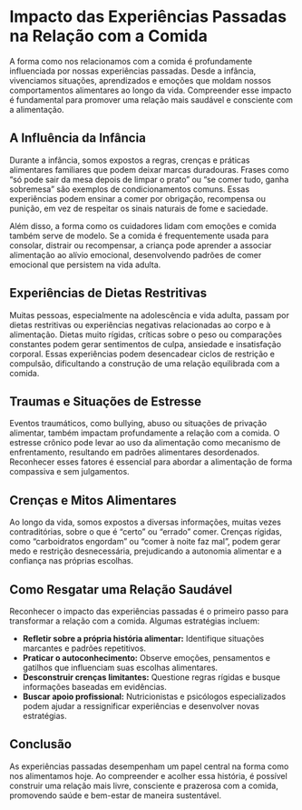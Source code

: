# Impacto das Experiências Passadas na Relação com a Comida

A forma como nos relacionamos com a comida é profundamente influenciada por nossas experiências passadas. Desde a infância, vivenciamos situações, aprendizados e emoções que moldam nossos comportamentos alimentares ao longo da vida. Compreender esse impacto é fundamental para promover uma relação mais saudável e consciente com a alimentação.

## A Influência da Infância

Durante a infância, somos expostos a regras, crenças e práticas alimentares familiares que podem deixar marcas duradouras. Frases como “só pode sair da mesa depois de limpar o prato” ou “se comer tudo, ganha sobremesa” são exemplos de condicionamentos comuns. Essas experiências podem ensinar a comer por obrigação, recompensa ou punição, em vez de respeitar os sinais naturais de fome e saciedade.

Além disso, a forma como os cuidadores lidam com emoções e comida também serve de modelo. Se a comida é frequentemente usada para consolar, distrair ou recompensar, a criança pode aprender a associar alimentação ao alívio emocional, desenvolvendo padrões de comer emocional que persistem na vida adulta.

## Experiências de Dietas Restritivas

Muitas pessoas, especialmente na adolescência e vida adulta, passam por dietas restritivas ou experiências negativas relacionadas ao corpo e à alimentação. Dietas muito rígidas, críticas sobre o peso ou comparações constantes podem gerar sentimentos de culpa, ansiedade e insatisfação corporal. Essas experiências podem desencadear ciclos de restrição e compulsão, dificultando a construção de uma relação equilibrada com a comida.

## Traumas e Situações de Estresse

Eventos traumáticos, como bullying, abuso ou situações de privação alimentar, também impactam profundamente a relação com a comida. O estresse crônico pode levar ao uso da alimentação como mecanismo de enfrentamento, resultando em padrões alimentares desordenados. Reconhecer esses fatores é essencial para abordar a alimentação de forma compassiva e sem julgamentos.

## Crenças e Mitos Alimentares

Ao longo da vida, somos expostos a diversas informações, muitas vezes contraditórias, sobre o que é “certo” ou “errado” comer. Crenças rígidas, como “carboidratos engordam” ou “comer à noite faz mal”, podem gerar medo e restrição desnecessária, prejudicando a autonomia alimentar e a confiança nas próprias escolhas.

## Como Resgatar uma Relação Saudável

Reconhecer o impacto das experiências passadas é o primeiro passo para transformar a relação com a comida. Algumas estratégias incluem:

- **Refletir sobre a própria história alimentar:** Identifique situações marcantes e padrões repetitivos.
- **Praticar o autoconhecimento:** Observe emoções, pensamentos e gatilhos que influenciam suas escolhas alimentares.
- **Desconstruir crenças limitantes:** Questione regras rígidas e busque informações baseadas em evidências.
- **Buscar apoio profissional:** Nutricionistas e psicólogos especializados podem ajudar a ressignificar experiências e desenvolver novas estratégias.

## Conclusão

As experiências passadas desempenham um papel central na forma como nos alimentamos hoje. Ao compreender e acolher essa história, é possível construir uma relação mais livre, consciente e prazerosa com a comida, promovendo saúde e bem-estar de maneira sustentável.